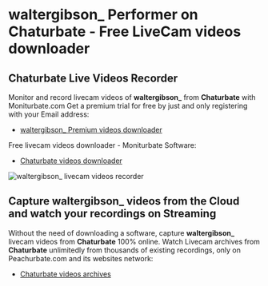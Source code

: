 # waltergibson_ Performer on Chaturbate - Free LiveCam videos downloader

## Chaturbate Live Videos Recorder

Monitor and record livecam videos of **waltergibson_** from **Chaturbate** with Moniturbate.com
Get a premium trial for free by just and only registering with your Email address:
* [waltergibson_ Premium videos downloader](https://moniturbate.com/request-demo-licence-key.html)

Free livecam videos downloader - Moniturbate Software:
* [Chaturbate videos downloader](https://moniturbate.com/moniturbate-download-software.html)

![waltergibson_ livecam videos recorder](https://peachurnet.com/templates/moniturbate-software.png)


## Capture waltergibson_ videos from the Cloud and watch your recordings on Streaming

Without the need of downloading a software, capture **waltergibson_** livecam videos from **Chaturbate** 100% online.
Watch Livecam archives from **Chaturbate** unlimitedly from thousands of existing recordings, only on Peachurbate.com and its websites network:
* [Chaturbate videos archives](https://peachurnet.com/)